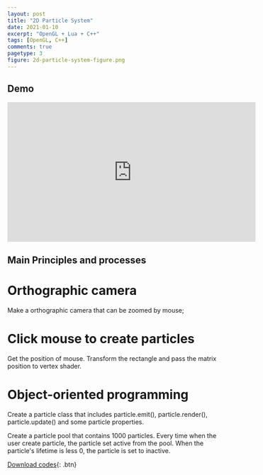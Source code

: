 ```yaml
---
layout: post
title: "2D Particle System"
date: 2021-01-10
excerpt: "OpenGL + Lua + C++"
tags: [OpenGL, C++]
comments: true
pagetype: 3
figure: 2d-particle-system-figure.png
---
```


## Demo
<iframe width="560" height="315" src="https://www.youtube.com/embed/J-SP_gg1kiw" frameborder="0" allow="accelerometer; autoplay; encrypted-media; gyroscope; picture-in-picture" allowfullscreen></iframe>

## Main Principles and processes

# Orthographic camera

Make a orthographic camera that can be zoomed by mouse;

# Click mouse to create particles

Get the position of mouse. Transform the rectangle and pass the matrix position to vertex shader. 

# Object-oriented programming

Create a particle class that includes particle.emit(), particle.render(), particle.update() and some particle properties.

Create a particle pool that contains 1000 particles. Every time when the user create particle, the particle set active from the pool. When the particle's lifetime is less 0, the particle is set to inactive.

[Download codes](https://github.com/MuruC/ParticleSystem){: .btn}